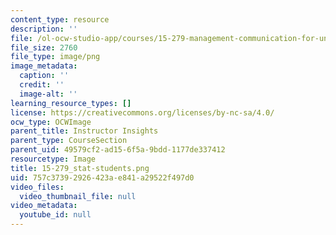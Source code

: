```yaml
---
content_type: resource
description: ''
file: /ol-ocw-studio-app/courses/15-279-management-communication-for-undergraduates-fall-2012/757c37392926423ae841a29522f497d0_15-279_stat-students.png
file_size: 2760
file_type: image/png
image_metadata:
  caption: ''
  credit: ''
  image-alt: ''
learning_resource_types: []
license: https://creativecommons.org/licenses/by-nc-sa/4.0/
ocw_type: OCWImage
parent_title: Instructor Insights
parent_type: CourseSection
parent_uid: 49579cf2-ad15-6f5a-9bdd-1177de337412
resourcetype: Image
title: 15-279_stat-students.png
uid: 757c3739-2926-423a-e841-a29522f497d0
video_files:
  video_thumbnail_file: null
video_metadata:
  youtube_id: null
---
```

